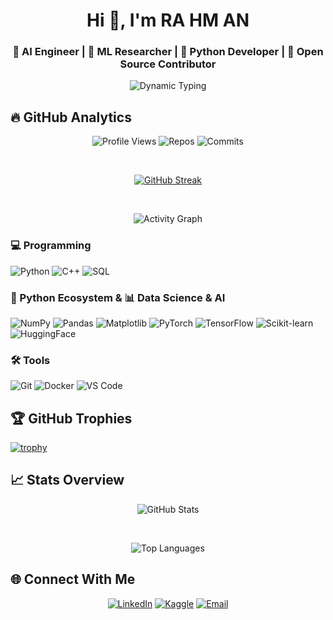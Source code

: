 <h1 align="center">Hi 👋, I'm RA HM AN</h1>
<h3 align="center">🤖 AI Engineer | 🧠 ML Researcher | 🐍 Python Developer | 🚀 Open Source Contributor</h3>

<p align="center">
  <img src="https://readme-typing-svg.herokuapp.com?color=00FFD1&size=26&width=600&lines=Artificial+Intelligence+Specialist;Machine+Learning+Engineer;Deep+Learning+Researcher;Data+Science+Enthusiast;Computer+Vision+Developer;NLP+Engineer;Generative+AI+Creator;LLM+Researcher" alt="Dynamic Typing" />
</p>



## 🔥 GitHub Analytics

<div align="center">
  
  ![Profile Views](https://komarev.com/ghpvc/?username=nazimnns&color=blueviolet&style=flat-square)
  ![Repos](https://img.shields.io/badge/Repos-10-blue?style=flat-square) <!-- Static for now -->
  ![Commits](https://img.shields.io/badge/Commits-500+-blue?style=flat-square) <!-- Static for now -->
  
  <br/>
  
  [![GitHub Streak](https://streak-stats.demolab.com?user=nazimnns&theme=neon-dark&hide_border=true&date_format=M%20j%5B%2C%20Y%5D)](https://git.io/streak-stats)
  
  <br/>
  
  ![Activity Graph](https://github-readme-activity-graph.vercel.app/graph?username=nazimnns&theme=react-dark&hide_border=true&area=true&custom_title=My%20Contribution%20Graph)
  
</div>


### 💻 Programming
![Python](https://img.shields.io/badge/Python-3776AB?style=for-the-badge&logo=python&logoColor=white)
![C++](https://img.shields.io/badge/C++-00599C?style=for-the-badge&logo=c%2B%2B&logoColor=white)
![SQL](https://img.shields.io/badge/SQL-4479A1?style=for-the-badge&logo=mysql&logoColor=white)

### 🐍 Python Ecosystem & 📊 Data Science & AI
![NumPy](https://img.shields.io/badge/NumPy-013243?style=for-the-badge&logo=numpy&logoColor=white)
![Pandas](https://img.shields.io/badge/Pandas-150458?style=for-the-badge&logo=pandas&logoColor=white)
![Matplotlib](https://img.shields.io/badge/Matplotlib-11557C?style=for-the-badge&logo=matplotlib&logoColor=white)
![PyTorch](https://img.shields.io/badge/PyTorch-EE4C2C?style=for-the-badge&logo=pytorch&logoColor=white)
![TensorFlow](https://img.shields.io/badge/TensorFlow-FF6F00?style=for-the-badge&logo=tensorflow&logoColor=white)
![Scikit-learn](https://img.shields.io/badge/scikit_learn-F7931E?style=for-the-badge&logo=scikit-learn&logoColor=white)
![HuggingFace](https://img.shields.io/badge/HuggingFace-FFD21E?style=for-the-badge&logo=huggingface&logoColor=black)

### 🛠️ Tools
![Git](https://img.shields.io/badge/Git-F05032?style=for-the-badge&logo=git&logoColor=white)
![Docker](https://img.shields.io/badge/Docker-2496ED?style=for-the-badge&logo=docker&logoColor=white)
![VS Code](https://img.shields.io/badge/VS_Code-007ACC?style=for-the-badge&logo=visual-studio-code&logoColor=white)



## 🏆 GitHub Trophies

[![trophy](https://github-profile-trophy.vercel.app/?username=nazimnns&theme=onedark&row=2&column=4&margin-w=15&margin-h=15)](https://github.com/ryo-ma/github-profile-trophy)


## 📈 Stats Overview

<div align="center">
  
  ![GitHub Stats](https://github-readme-stats.vercel.app/api?username=nazimnns&show_icons=true&theme=radical)
  
  <br/>
  
  ![Top Languages](https://github-readme-stats.vercel.app/api/top-langs/?username=nazimnns&layout=compact&theme=radical)
  
</div>



## 🌐 Connect With Me

<div align="center">
  
  [![LinkedIn](https://img.shields.io/badge/LinkedIn-0A66C2?style=for-the-badge&logo=linkedin&logoColor=white)](https://www.linkedin.com/in/sadia-hossain-297993251/)
  [![Kaggle](https://img.shields.io/badge/Kaggle-20BEFF?style=for-the-badge&logo=kaggle&logoColor=white)](https://www.kaggle.com/sadia21121)
  [![Email](https://img.shields.io/badge/Email-D14836?style=for-the-badge&logo=gmail&logoColor=white)](mailto:your.nazimnns.official@gmail.com)
  
</div>
